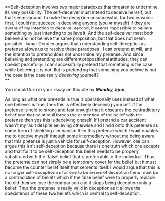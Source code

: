 **Self-deception involves two major paradoxes that threaten to undermine its very possibility. The self-deceiver must intend to deceive herself, but that seems bound  to make the deception unsuccessful, for two reasons: first, I could not succeed in deceiving anyone (you or myself) if they are  aware of my intention to deceive; second, it seems impossible to believe something by just intending to believe it. And the self-deceiver must both believe and not believe the same proposition, but that does not seem possible. Tamar Gendler argues that understanding self-deception as pretense allows us to resolve these paradoxes . I can pretend at will, and the intention to pretend does not undermine my pretense. And since believing and pretending are different propositional attitudes, they can coexist peacefully: I can successfully pretend that something is the case while believing it is not. But is pretending that something you believe is not the case is the case really _deceiving_ yourself?  
**

You should turn in your essay on this site by **_Monday, 5pm._**

As long as what one pretends is true is operationally uses instead of what one believes is true, then this is effectively deceiving yourself. If the pretense is held to strong and fast enough that it obscures the contradictory belief and that no stimuli forces the contention of the belief with the pretense then yes this is deceiving oneself. If I pretend a car accident wasn't my fault despite believing otherwise and I hold onto this pretense as some form of shielding mechanism then this pretense which I want enables me to deceive myself through some intermediary without me being aware that this pretense is just a vehicle for self-deception. However, one can argue this isn't self-deception because there is one truth which one accepts and that for it to be self-deception this belief needs to be properly substituted with the 'false' belief that is preferrable to the individual. Thus the pretense can not simply be a temporary cover for the belief but it must become the counter belief itself that cements itself. I would argue that this is no longer self-deception as for one to be aware of deception there must be a contradiction of beliefs which if the false belief were to properly replace the old then we lose the comparison and it stops being deception only a belief. Thus the pretense is really valid in deception as it allows the coexistence of these two beliefs which is central to self-deception.